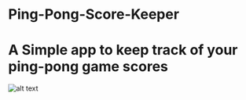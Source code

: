 # Ping-Pong-Score-Keeper

# A Simple app to keep track of your ping-pong game scores

![alt text](/imgs/ss.png)
